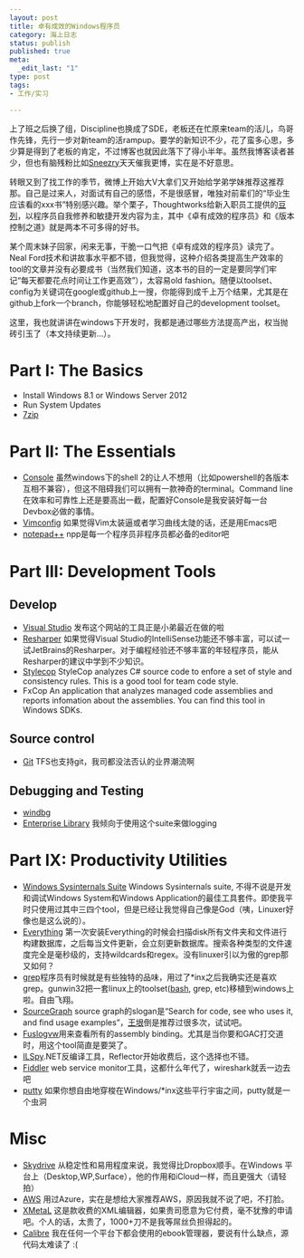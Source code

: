 ```yaml
--- 
layout: post
title: 卓有成效的Windows程序员
category: 海上日志 
status: publish 
published: true
meta: 
  _edit_last: "1"
type: post
tags: 
- 工作/实习

---
```

上了班之后换了组，Discipline也换成了SDE，老板还在忙原来team的活儿，鸟哥作先锋，先行一步对新team的活rampup。要学的新知识不少，花了蛮多心思，多少算是得到了老板的肯定，不过博客也就因此落下了得小半年。虽然我博客读者甚少，但也有脑残粉比如[Sneezry](http://www.sneezry.com)天天催我更博，实在是不好意思。

转眼又到了找工作的季节，微博上开始大V大拿们又开始给学弟学妹推荐这推荐那。自己是过来人，对面试有自己的感悟，不是很感冒，唯独对前辈们的“毕业生应该看的xxx书”特别感兴趣。举个栗子，Thoughtworks给新入职员工提供的[豆列](http://book.douban.com/doulist/3050243/)，以程序员自我修养和敏捷开发内容为主，其中《卓有成效的程序员》和《版本控制之道》就是两本不可多得的好书。

某个周末妹子回家，闲来无事，干脆一口气把《卓有成效的程序员》读完了。Neal Ford技术和讲故事水平都不错，但我觉得，这种介绍各类提高生产效率的tool的文章并没有必要成书（当然我们知道，这本书的目的一定是要同学们牢记“每天都要花点时间让工作更高效”），太容易old fashion。随便以toolset、config为关键词在google或github上一搜，你能得到成千上万个结果，尤其是在github上fork一个branch，你能够轻松地配置好自己的development toolset。

这里，我也就讲讲在windows下开发时，我都是通过哪些方法提高产出，权当抛砖引玉了（本文持续更新...）。
# Part I: The Basics

* Install Windows 8.1 or Windows Server 2012 
* Run System Updates
* [7zip](http://7-zip.org) 

# Part II: The Essentials

* [Console](http://www.hanselman.com/blog/Console2ABetterWindowsCommandPrompt.aspx) 虽然windows下的shell 2的让人不想用（比如powershell的各版本互相不兼容），但这不阻碍我们可以拥有一款神奇的terminal。Command line在效率和可靠性上还是要高出一截，配置好Console是我安装好每一台Devbox必做的事情。
* [Vim](http://www.vim.org)[config](https://github.com/rebornix/dev/tree/master/toolset/vim) 如果觉得Vim太装逼或者学习曲线太陡的话，还是用Emacs吧
* [notepad++](notepad-plus-plus.org/‎) npp是每一个程序员非程序员都必备的editor吧

# Part III: Development Tools

## Develop
* [Visual Studio](http://www.visualstudio.com/zh-cn) 发布这个网站的工具正是小弟最近在做的啦
* [Resharper](www.jetbrains.com/resharper) 如果觉得Visual Studio的IntelliSense功能还不够丰富，可以试一试JetBrains的Resharper。对于编程经验还不够丰富的年轻程序员，能从Resharper的建议中学到不少知识。
* [Stylecop](http://stylecop.codeplex.com) StyleCop analyzes C# source code to enfore a set of style and consistency rules. This is a good tool for team code style.
* FxCop An application that analyzes managed code assemblies and reports infomation about the assemblies. You can find this tool in Windows SDKs.

## Source control
* [Git](http://git-scm.com/) TFS也支持git，我司都没法否认的业界潮流啊

## Debugging and Testing
* [windbg](http://windbg.org/) 
* [Enterprise Library](entlib.codeplex.com) 我倾向于使用这个suite来做logging


# Part IX: Productivity Utilities
* [Windows Sysinternals Suite](http://technet.microsoft.com/en-us/sysinternals/bb842062) Windows Sysinternals suite, 不得不说是开发和调试Windows System和Windows Application的最佳工具套件。即使我平时只使用过其中三四个tool，但是已经让我觉得自己像是God（咦，Linuxer好像也是这么说的）。
* [Everything](http://www.voidtools.com/) 第一次安装Everything的时候会扫描disk所有文件夹和文件进行构建数据库，之后每当文件更新，会立刻更新数据库。搜索各种类型的文件速度完全是毫秒级的，支持wildcards和regex。没有linuxer引以为傲的grep那又如何？
* [grep](http://gnuwin32.sourceforge.net/packages/grep.htm)程序员有时候就是有些独特的品味，用过了\*inx之后我确实还是喜欢grep。gunwin32把一套linux上的toolset([bash](http://www.steve.org.uk/Software/bash/), grep, etc)移植到windows上啦。自由飞翔。
* [SourceGraph](https://sourcegraph.com/) source graph的slogan是“Search for code, see who uses it, and find usage examples”，[王垠](https://github.com/yinwang0/)倒是推荐过很多次，试试吧。
* [Fuslogvw](http://msdn.microsoft.com/en-us/library/e74a18c4(v=vs.110).aspx)用来查看所有的assembly binding。尤其是当你要和GAC打交道时，用这个tool简直是要哭了。
* [ILSpy](ilspy.net).NET反编译工具，Reflector开始收费后，这个选择也不错。
* [Fiddler](fiddler2.com) web service monitor工具，这都什么年代了，wireshark就丢一边去吧
* [putty](www.putty.org) 如果你想自由地穿梭在Windows/\*inx这些平行宇宙之间，putty就是一个虫洞


# Misc
* [Skydrive](https://skydrive.live.com) 从稳定性和易用程度来说，我觉得比Dropbox顺手。在Windows 平台上（Desktop,WP,Surface），他的作用和iCloud一样，而且更强大（请轻拍）
* [AWS](http://aws.amazon.com) 用过Azure，实在是想给大家推荐AWS，原因我就不说了吧，不打脸。
* [XMetaL](http://xmetal.com) 这是款收费的XML编辑器，如果贵司愿意为它付费，毫不犹豫的申请吧。个人的话，太贵了，1000+刀不是我等屌丝负担得起的。
* [Calibre](http://calibre-ebook.com) 我在任何一个平台下都会使用的ebook管理器，要说有什么缺点，源代码太难读了 :(
